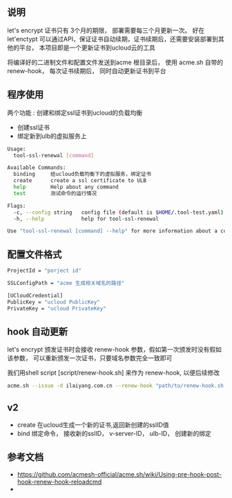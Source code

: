 ## 说明
    
let's encrypt 证书只有 3个月的期限， 部署需要每三个月更新一次。 好在let'enctypt 可以通过API，保证证书自动续期，证书续期后，还需要安装部署到其他的平台， 本项目即是一个更新证书到ucloud云的工具

将编译好的二进制文件和配置文件发送到acme 根目录后， 使用 acme.sh 自带的 renew-hook， 每次证书续期后， 同时自动更新证书到平台


## 程序使用

两个功能 : 创建和绑定ssl证书到ucloud的负载均衡

- 创建ssl证书
- 绑定新到ulb的虚拟服务上


```bash 
Usage:
  tool-ssl-renewal [command]

Available Commands:
  binding     给ucloud负载均衡下的虚拟服务，绑定证书
  create      create a ssl certificate to ULB
  help        Help about any command
  test        测试命令的运行情况

Flags:
  -c, --config string   config file (default is $HOME/.tool-test.yaml)
  -h, --help            help for tool-ssl-renewal

Use "tool-ssl-renewal [command] --help" for more information about a command.
```

## 配置文件格式 
```bash
ProjectId = "porject id"

SSLConfigPath = "acme 生成相关域名的路径"

[UCloudCredential]
PublicKey = "ucloud PublicKey"
PrivateKey = "ucloud PrivateKey"

```

## hook 自动更新

let's encrypt 颁发证书时会接收 renew-hook 参数，假如第一次颁发时没有假如该参数， 可以重新颁发一次证书，只要域名参数完全一致即可 

我们用shell script [script/renew-hook.sh] 来作为 renew-hook, 以便后续修改

```bash 
acme.sh --issue -d ilaiyang.com.cn --renew-hook "path/to/renew-hook.sh &>> path/to/hook.log "
```


## v2

- create  在ucloud生成一个新的证书,返回新创建的sslID值
- bind 绑定命令， 接收新的sslID， v-server-ID， ulb-ID， 创建新的绑定


## 参考文档

- https://github.com/acmesh-official/acme.sh/wiki/Using-pre-hook-post-hook-renew-hook-reloadcmd
- 